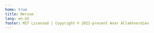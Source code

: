 ```yaml
---
home: true
title: Nervue
lang: en-US
footer: MIT Licensed | Copyright © 2022-present Anar Allakhverdiev
---
```


